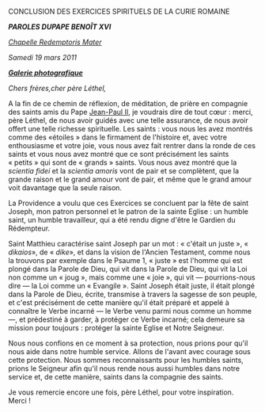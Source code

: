 CONCLUSION DES EXERCICES SPIRITUELS DE LA CURIE ROMAINE

***PAROLES DU******PAPE BENOÎT XVI***

*[Chapelle Redemptoris Mater](http://www.vatican.va/redemptoris_mater/index.htm)*

*Samedi 19 mars 2011*

***[Galerie photografique](http://www.vatican.va/news_services/liturgy/photogallery/2011/20110319/index.html)***

*Chers frères,cher père Léthel,*

A la fin de ce chemin de réflexion, de méditation, de prière en compagnie des saints amis du Pape [Jean-Paul II](/content/john-paul-ii/fr.html), je voudrais dire de tout cœur : merci, père Léthel, de nous avoir guidés avec une telle assurance, de nous avoir offert une telle richesse spirituelle. Les saints : vous nous les avez montrés comme des «étoiles » dans le firmament de l'histoire et, avec votre enthousiasme et votre joie, vous nous avez fait rentrer dans la ronde de ces saints et vous nous avez montré que ce sont précisément les saints « petits » qui sont de « grands » saints. Vous nous avez montré que la *scientia fidei* et la *scientia amoris* vont de pair et se complètent, que la grande raison et le grand amour vont de pair, et même que le grand amour voit davantage que la seule raison.

La Providence a voulu que ces Exercices se concluent par la fête de saint Joseph, mon patron personnel et le patron de la sainte Eglise : un humble saint, un humble travailleur, qui a été rendu digne d'être le Gardien du Rédempteur.

Saint Matthieu caractérise saint Joseph par un mot : « c'était un juste », « *dikaios*», de « *dike*», et dans la vision de l'Ancien Testament, comme nous la trouvons par exemple dans le Psaume 1, « juste » est l'homme qui est plongé dans la Parole de Dieu, qui vit dans la Parole de Dieu, qui vit la Loi non comme un « joug », mais comme une « joie », qui vit — pourrions-nous dire — la Loi comme un « Evangile ». Saint Joseph était juste, il était plongé dans la Parole de Dieu, écrite, transmise à travers la sagesse de son peuple, et c'est précisément de cette manière qu'il était préparé et appelé à connaître le Verbe incarné — le Verbe venu parmi nous comme un homme —, et prédestiné à garder, à protéger ce Verbe incarné; cela demeure sa mission pour toujours : protéger la sainte Eglise et Notre Seigneur.

Nous nous confions en ce moment à sa protection, nous prions pour qu'il nous aide dans notre humble service. Allons de l'avant avec courage sous cette protection. Nous sommes reconnaissants pour les humbles saints, prions le Seigneur afin qu'il nous rende nous aussi humbles dans notre service et, de cette manière, saints dans la compagnie des saints.

Je vous remercie encore une fois, père Léthel, pour votre inspiration. Merci !